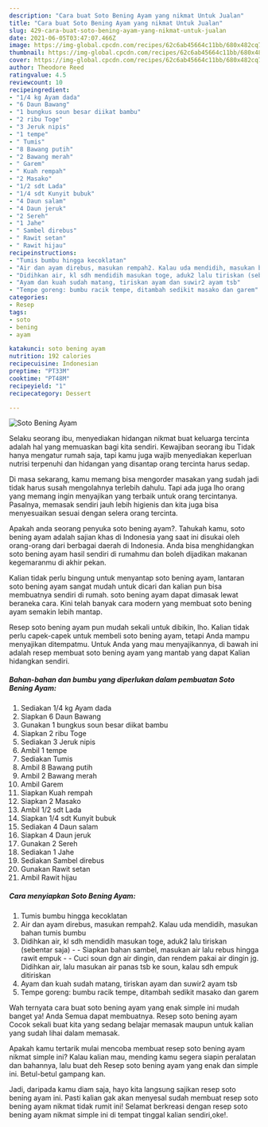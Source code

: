 ```yaml
---
description: "Cara buat Soto Bening Ayam yang nikmat Untuk Jualan"
title: "Cara buat Soto Bening Ayam yang nikmat Untuk Jualan"
slug: 429-cara-buat-soto-bening-ayam-yang-nikmat-untuk-jualan
date: 2021-06-05T03:47:07.466Z
image: https://img-global.cpcdn.com/recipes/62c6ab45664c11bb/680x482cq70/soto-bening-ayam-foto-resep-utama.jpg
thumbnail: https://img-global.cpcdn.com/recipes/62c6ab45664c11bb/680x482cq70/soto-bening-ayam-foto-resep-utama.jpg
cover: https://img-global.cpcdn.com/recipes/62c6ab45664c11bb/680x482cq70/soto-bening-ayam-foto-resep-utama.jpg
author: Theodore Reed
ratingvalue: 4.5
reviewcount: 10
recipeingredient:
- "1/4 kg Ayam dada"
- "6 Daun Bawang"
- "1 bungkus soun besar diikat bambu"
- "2 ribu Toge"
- "3 Jeruk nipis"
- "1 tempe"
- " Tumis"
- "8 Bawang putih"
- "2 Bawang merah"
- " Garem"
- " Kuah rempah"
- "2 Masako"
- "1/2 sdt Lada"
- "1/4 sdt Kunyit bubuk"
- "4 Daun salam"
- "4 Daun jeruk"
- "2 Sereh"
- "1 Jahe"
- " Sambel direbus"
- " Rawit setan"
- " Rawit hijau"
recipeinstructions:
- "Tumis bumbu hingga kecoklatan"
- "Air dan ayam direbus, masukan rempah2. Kalau uda mendidih, masukan bahan tumis bumbu"
- "Didihkan air, kl sdh mendidih masukan toge, aduk2 lalu tiriskan (sebentar saja)  Siapkan bahan sambel, masukan air lalu rebus hingga rawit empuk  Cuci soun dgn air dingin, dan rendem pakai air dingin jg. Didihkan air, lalu masukan air panas tsb ke soun, kalau sdh empuk ditiriskan"
- "Ayam dan kuah sudah matang, tiriskan ayam dan suwir2 ayam tsb"
- "Tempe goreng: bumbu racik tempe, ditambah sedikit masako dan garem"
categories:
- Resep
tags:
- soto
- bening
- ayam

katakunci: soto bening ayam 
nutrition: 192 calories
recipecuisine: Indonesian
preptime: "PT33M"
cooktime: "PT48M"
recipeyield: "1"
recipecategory: Dessert

---
```



![Soto Bening Ayam](https://img-global.cpcdn.com/recipes/62c6ab45664c11bb/680x482cq70/soto-bening-ayam-foto-resep-utama.jpg)

Selaku seorang ibu, menyediakan hidangan nikmat buat keluarga tercinta adalah hal yang memuaskan bagi kita sendiri. Kewajiban seorang ibu Tidak hanya mengatur rumah saja, tapi kamu juga wajib menyediakan keperluan nutrisi terpenuhi dan hidangan yang disantap orang tercinta harus sedap.

Di masa  sekarang, kamu memang bisa mengorder masakan yang sudah jadi tidak harus susah mengolahnya terlebih dahulu. Tapi ada juga lho orang yang memang ingin menyajikan yang terbaik untuk orang tercintanya. Pasalnya, memasak sendiri jauh lebih higienis dan kita juga bisa menyesuaikan sesuai dengan selera orang tercinta. 



Apakah anda seorang penyuka soto bening ayam?. Tahukah kamu, soto bening ayam adalah sajian khas di Indonesia yang saat ini disukai oleh orang-orang dari berbagai daerah di Indonesia. Anda bisa menghidangkan soto bening ayam hasil sendiri di rumahmu dan boleh dijadikan makanan kegemaranmu di akhir pekan.

Kalian tidak perlu bingung untuk menyantap soto bening ayam, lantaran soto bening ayam sangat mudah untuk dicari dan kalian pun bisa membuatnya sendiri di rumah. soto bening ayam dapat dimasak lewat beraneka cara. Kini telah banyak cara modern yang membuat soto bening ayam semakin lebih mantap.

Resep soto bening ayam pun mudah sekali untuk dibikin, lho. Kalian tidak perlu capek-capek untuk membeli soto bening ayam, tetapi Anda mampu menyajikan ditempatmu. Untuk Anda yang mau menyajikannya, di bawah ini adalah resep membuat soto bening ayam yang mantab yang dapat Kalian hidangkan sendiri.

<!--inarticleads1-->

##### Bahan-bahan dan bumbu yang diperlukan dalam pembuatan Soto Bening Ayam:

1. Sediakan 1/4 kg Ayam dada
1. Siapkan 6 Daun Bawang
1. Gunakan 1 bungkus soun besar diikat bambu
1. Siapkan 2 ribu Toge
1. Sediakan 3 Jeruk nipis
1. Ambil 1 tempe
1. Sediakan  Tumis
1. Ambil 8 Bawang putih
1. Ambil 2 Bawang merah
1. Ambil  Garem
1. Siapkan  Kuah rempah
1. Siapkan 2 Masako
1. Ambil 1/2 sdt Lada
1. Siapkan 1/4 sdt Kunyit bubuk
1. Sediakan 4 Daun salam
1. Siapkan 4 Daun jeruk
1. Gunakan 2 Sereh
1. Sediakan 1 Jahe
1. Sediakan  Sambel direbus
1. Gunakan  Rawit setan
1. Ambil  Rawit hijau




<!--inarticleads2-->

##### Cara menyiapkan Soto Bening Ayam:

1. Tumis bumbu hingga kecoklatan
1. Air dan ayam direbus, masukan rempah2. Kalau uda mendidih, masukan bahan tumis bumbu
1. Didihkan air, kl sdh mendidih masukan toge, aduk2 lalu tiriskan (sebentar saja) -  - Siapkan bahan sambel, masukan air lalu rebus hingga rawit empuk -  - Cuci soun dgn air dingin, dan rendem pakai air dingin jg. Didihkan air, lalu masukan air panas tsb ke soun, kalau sdh empuk ditiriskan
1. Ayam dan kuah sudah matang, tiriskan ayam dan suwir2 ayam tsb
1. Tempe goreng: bumbu racik tempe, ditambah sedikit masako dan garem




Wah ternyata cara buat soto bening ayam yang enak simple ini mudah banget ya! Anda Semua dapat membuatnya. Resep soto bening ayam Cocok sekali buat kita yang sedang belajar memasak maupun untuk kalian yang sudah lihai dalam memasak.

Apakah kamu tertarik mulai mencoba membuat resep soto bening ayam nikmat simple ini? Kalau kalian mau, mending kamu segera siapin peralatan dan bahannya, lalu buat deh Resep soto bening ayam yang enak dan simple ini. Betul-betul gampang kan. 

Jadi, daripada kamu diam saja, hayo kita langsung sajikan resep soto bening ayam ini. Pasti kalian gak akan menyesal sudah membuat resep soto bening ayam nikmat tidak rumit ini! Selamat berkreasi dengan resep soto bening ayam nikmat simple ini di tempat tinggal kalian sendiri,oke!.

